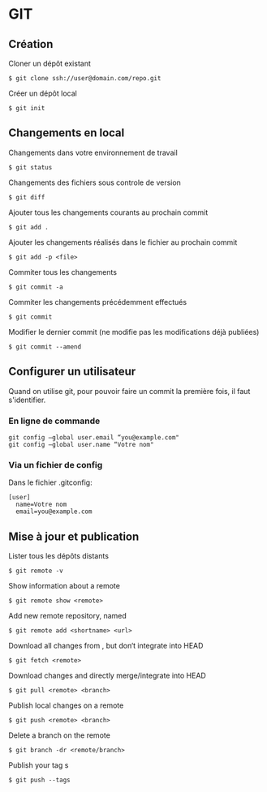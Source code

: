 # GIT
## Création
Cloner un dépôt existant

```$ git clone ssh://user@domain.com/repo.git```

Créer un dépôt local

```$ git init```
## Changements en local
Changements dans votre environnement de travail

```$ git status```

Changements des fichiers sous controle de version

```$ git diff```

Ajouter tous les changements courants au prochain commit

```$ git add .```

Ajouter les changements réalisés dans le fichier <file> au prochain commit

```$ git add -p <file>```

Commiter tous les changements

```$ git commit -a```

Commiter les changements précédemment effectués
```
$ git commit
```
Modifier le dernier commit (ne modifie pas les modifications déjà publiées)
```
$ git commit --amend
```
## Configurer un utilisateur
Quand on utilise git, pour pouvoir faire un commit la première fois, il faut s'identifier.
### En ligne de commande
```
git config —global user.email “you@example.com"
git config —global user.name “Votre nom"
```
### Via un fichier de config
Dans le fichier .gitconfig:
```
[user]
  name=Votre nom
  email=you@example.com
```
## Mise à jour et publication
Lister tous les dépôts distants
```
$ git remote -v
```
Show information about a remote
```
$ git remote show <remote>
```
Add new remote repository, named <remote>
```
$ git remote add <shortname> <url>
```
Download all changes from <remote>,
but don‘t integrate into HEAD
```
$ git fetch <remote>
```
Download changes and directly
merge/integrate into HEAD
```
$ git pull <remote> <branch>
```
Publish local changes on a remote
```
$ git push <remote> <branch>
```
Delete a branch on the remote
```
$ git branch -dr <remote/branch>
```
Publish your tag s
```
$ git push --tags
```